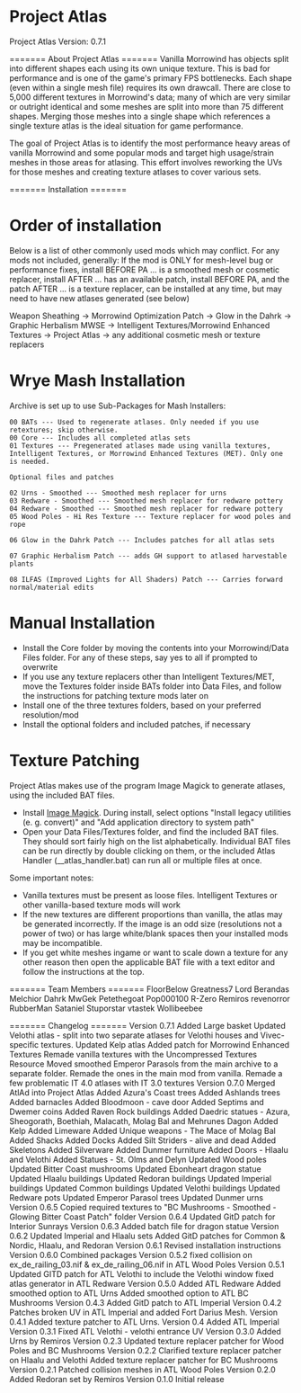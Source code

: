 # Project Atlas

Project Atlas
Version: 0.7.1

======= About Project Atlas  =======
Vanilla Morrowind has objects split into different shapes each using its own unique texture. This is bad for performance and is one of the game's primary FPS bottlenecks. Each shape (even within a single mesh file) requires its own drawcall. There are close to 5,000 different textures in Morrowind's data; many of which are very similar or outright identical and some meshes are split into more than 75 different shapes. Merging those meshes into a single shape which references a single texture atlas is the ideal situation for game performance.

The goal of Project Atlas is to identify the most performance heavy areas of vanilla Morrowind and some popular mods and target high usage/strain meshes in those areas for atlasing. This effort involves reworking the UVs for those meshes and creating texture atlases to cover various sets.

======= Installation =======

Order of
installation
==============

Below is a list of other commonly used mods which may conflict. For any mods not included, generally:
If the mod is ONLY for mesh-level bug or performance fixes, install BEFORE PA
... is a smoothed mesh or cosmetic replacer, install AFTER
... has an available patch, install BEFORE PA, and the patch AFTER
... is a texture replacer, can be installed at any time, but may need to have new atlases generated (see below)

Weapon Sheathing -> Morrowind Optimization Patch -> Glow in the Dahrk -> Graphic Herbalism MWSE -> Intelligent Textures/Morrowind Enhanced Textures -> Project Atlas -> any additional cosmetic mesh or texture replacers

Wrye Mash
Installation
==============

Archive is set up to use Sub-Packages for Mash Installers:

	00 BATs --- Used to regenerate atlases. Only needed if you use retextures; skip otherwise. 
	00 Core --- Includes all completed atlas sets
	01 Textures --- Pregenerated atlases made using vanilla textures, Intelligent Textures, or Morrowind Enhanced Textures (MET). Only one is needed.

	Optional files and patches

	02 Urns - Smoothed --- Smoothed mesh replacer for urns
	03 Redware - Smoothed --- Smoothed mesh replacer for redware pottery
	04 Redware - Smoothed --- Smoothed mesh replacer for redware pottery
	05 Wood Poles - Hi Res Texture --- Texture replacer for wood poles and rope
	
	06 Glow in the Dahrk Patch --- Includes patches for all atlas sets

	07 Graphic Herbalism Patch --- adds GH support to atlased harvestable plants

	08 ILFAS (Improved Lights for All Shaders) Patch --- Carries forward normal/material edits

Manual
Installation
==============

- Install the Core folder by moving the contents into your Morrowind/Data Files folder. For any of these steps, say yes to all if prompted to overwrite
- If you use any texture replacers other than Intelligent Textures/MET, move the Textures folder inside BATs folder into Data Files, and follow the instructions for patching texture mods later on
- Install one of the three textures folders, based on your preferred resolution/mod
- Install the optional folders and included patches, if necessary

Texture 
Patching
==============

Project Atlas makes use of the program Image Magick to generate atlases, using the included BAT files. 

- Install [Image Magick](https://www.imagemagick.org/script/download.php). During install, select options "Install legacy utilities (e. g. convert)" and "Add application directory to system path"
- Open your Data Files/Textures folder, and find the included BAT files. They should sort fairly high on the list alphabetically. Individual BAT files can be run directly by double clicking on them, or the included Atlas Handler (__atlas_handler.bat) can run all or multiple files at once.

Some important notes:
- Vanilla textures must be present as loose files. Intelligent Textures or other vanilla-based texture mods will work
- If the new textures are different proportions than vanilla, the atlas may be generated incorrectly. If the image is an odd size (resolutions not a power of two) or has large white/blank spaces then your installed mods may be incompatible.
- If you get white meshes ingame or want to scale down a texture for any other reason then open the applicable BAT file with a text editor and follow the instructions at the top.

======= Team Members =======
FloorBelow
Greatness7
Lord Berandas
Melchior Dahrk
MwGek
Petethegoat
Pop000100
R-Zero
Remiros
revenorror
RubberMan
Sataniel
Stuporstar
vtastek
Wollibeebee

======= Changelog =======
Version 0.7.1
	Added Large basket 
	Updated Velothi atlas - split into two separate atlases for Velothi houses and Vivec-specific textures. 
	Updated Kelp atlas
	Added patch for Morrowind Enhanced Textures
	Remade vanilla textures with the Uncompressed Textures Resource
	Moved smoothed Emperor Parasols from the main archive to a separate folder. Remade the ones in the main mod from vanilla.
	Remade a few problematic IT 4.0 atlases with IT 3.0 textures
Version 0.7.0
	Merged AtlAd into Project Atlas
	Added Azura's Coast trees
	Added Ashlands trees
	Added barnacles
	Added Bloodmoon - cave door
	Added Septims and Dwemer coins
	Added Raven Rock buildings
	Added Daedric statues - Azura, Sheogorath, Boethiah, Malacath, Molag Bal and Mehrunes Dagon
	Added Kelp
	Added Limeware
	Added Unique weapons - The Mace of Molag Bal
	Added Shacks
	Added Docks
	Added Silt Striders - alive and dead
	Added Skeletons
	Added Silverware
	Added Dunmer furniture
	Added Doors - Hlaalu and Velothi
	Added Statues - St. Olms and Delyn
	Updated Wood poles
	Updated Bitter Coast mushrooms
	Updated Ebonheart dragon statue
	Updated Hlaalu buildings
	Updated Redoran buildings
	Updated Imperial buildings
	Updated Common buildings
	Updated Velothi buildings
	Updated Redware pots
	Updated Emperor Parasol trees
	Updated Dunmer urns
Version 0.6.5
	Copied required textures to "BC Mushrooms - Smoothed - Glowing Bitter Coast Patch" folder
Version 0.6.4
	Updated GitD patch for Interior Sunrays
Version 0.6.3
	Added batch file for dragon statue
Version 0.6.2
	Updated Imperial and Hlaalu sets
	Added GitD patches for Common & Nordic, Hlaalu, and Redoran
Version 0.6.1
	Revised installation instructions
Version 0.6.0
	Combined packages
Version 0.5.2
	fixed collision on ex_de_railing_03.nif & ex_de_railing_06.nif in ATL Wood Poles
Version 0.5.1
	Updated GITD patch for ATL Velothi to include the Velothi window
	fixed atlas generator in ATL Redware
Version 0.5.0
	Added ATL Redware
	Added smoothed option to ATL Urns
	Added smoothed option to ATL BC Mushrooms
Version 0.4.3
	Added GitD patch to ATL Imperial
Version 0.4.2
	Patches broken UV in ATL Imperial and added Fort Darius Mesh.
Version 0.4.1
	Added texture patcher to ATL Urns.
Version 0.4
	Added ATL Imperial
Version 0.3.1
	Fixed ATL Velothi - velothi entrance UV
Version 0.3.0
	Added Urns by Remiros
Version 0.2.3
	Updated texture replacer patcher for Wood Poles and BC Mushrooms
Version 0.2.2
	Clarified texture replacer patcher on Hlaalu and Velothi
	Added texture replacer patcher for BC Mushrooms
Version 0.2.1
	Patched collision meshes in ATL Wood Poles
Version 0.2.0
	Added Redoran set by Remiros
Version 0.1.0
	Initial release
